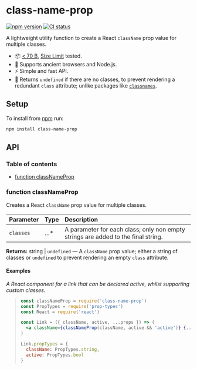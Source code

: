 # class-name-prop

[![npm version](https://badgen.net/npm/v/class-name-prop)](https://npm.im/class-name-prop) [![CI status](https://github.com/jaydenseric/class-name-prop/workflows/CI/badge.svg)](https://github.com/jaydenseric/class-name-prop/actions)

A lightweight utility function to create a React `className` prop value for multiple classes.

- 📦 [&lt; 70 B](https://bundlephobia.com/result?p=class-name-prop), [Size Limit](https://github.com/ai/size-limit) tested.
- 💪 Supports ancient browsers and Node.js.
- ⚡️ Simple and fast API.
- 🧠 Returns `undefined` if there are no classes, to prevent rendering a redundant `class` attribute; unlike packages like [`classnames`](https://github.com/JedWatson/classnames).

## Setup

To install from [npm](https://npmjs.com) run:

```sh
npm install class-name-prop
```

## API

### Table of contents

- [function classNameProp](#function-classnameprop)

### function classNameProp

Creates a React `className` prop value for multiple classes.

| Parameter | Type | Description |
| :-- | :-- | :-- |
| `classes` | …\* | A parameter for each class; only non empty strings are added to the final string. |

**Returns:** string | `undefined` — A `className` prop value; either a string of classes or `undefined` to prevent rendering an empty `class` attribute.

#### Examples

_A React component for a link that can be declared active, whilst supporting custom classes._

> ```jsx
> const classNameProp = require('class-name-prop')
> const PropTypes = require('prop-types')
> const React = require('react')
>
> const Link = ({ className, active, ...props }) => (
>   <a className={classNameProp(className, active && 'active')} {...props} />
> )
>
> Link.propTypes = {
>   className: PropTypes.string,
>   active: PropTypes.bool
> }
> ```
